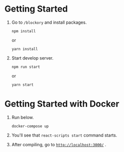 # Getting Started

1. Go to `/blockory` and install packages.

   ```
   npm install
   ```

   or

   ```
   yarn install
   ```

2. Start develop server.
   ```
   npm run start
   ```
   or
   ```
   yarn start
   ```

# Getting Started with Docker

1. Run below.

   ```
   docker-compose up
   ```

2. You'll see that `react-scripts start` command starts.

3. After compiling, go to [`http://localhost:3000/`](http://localhost:3000/) .
